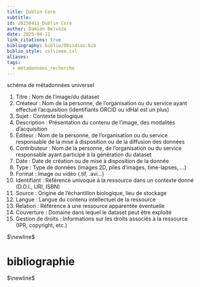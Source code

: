 ```yaml
---
title: Dublin Core
subtitle: 
id: 20250411_Dublin Core
author: Damien Belvèze
date: 2025-04-11
link_citations: true
bibliography: biblio/Obsidian.bib
biblio_style: csl\ieee.csl
aliases: 
tags:
  - métadonnées_recherche
---
```

schéma de métadonnées universel

1. Titre : Nom de l’image/du dataset 
2. Créateur : Nom de la personne, de l’organisation ou du service ayant effectué l’acquisition (identifiants ORCID ou idHal est un plus) 
3. Sujet : Contexte biologique 
4. Description : Présentation du contenu de l’image, des modalités d’acquisition 
5. Éditeur : Nom de la personne, de l’organisation ou du service responsable de la mise à disposition ou de la diffusion des données 
6. Contributeur : Nom de la personne, de l’organisation ou du service responsable ayant participé à la génération du dataset 
7. Date : Date de création ou de mise à disposition de la donnée 
8. Type : Type de données (images 2D, piles d’images, time-lapses, ...) 
9. Format : Image ou vidéo (.tif, .avi...) 
10. Identifiant : Référence univoque à la ressource dans un contexte donné (D.O.I., URI, ISBN) 
11. Source : Origine de l’échantillon biologique, lieu de stockage 
12. Langue : Langue du contenu intellectuel de la ressource 
13. Relation : Référence à une ressource apparentée éventuelle 
14. Couverture : Domaine dans lequel le dataset peut être exploité 
15. Gestion de droits : Informations sur les droits associés à la ressource (IPR, copyright, etc.)


$\newline$
# bibliographie
$\newline$






